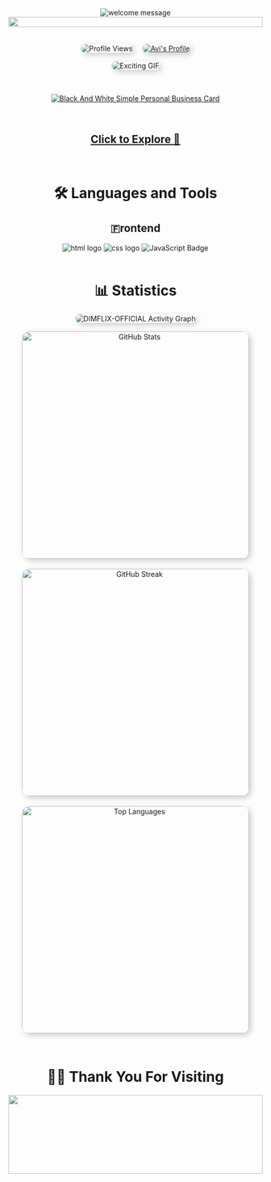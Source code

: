 <div align="center">
  <!-- Welcome Section with rounded image -->
  <img src="https://readme-typing-svg.demolab.com?font=Doto&weight=700&size=45&pause=1000&center=true&vCenter=true&width=900&lines=+Hey%F0%9F%91%8B+there!!+welcome%E2%9C%A8%F0%9F%A4%A9" alt="welcome message" />
  <!-- Line -->
  <img src="https://i.imgur.com/dBaSKWF.gif" height="20" width="100%">
</div>
<br>
<br>
<div align="center">
  <!-- Profile Counter with rounded corners and shadow -->
  <img src="https://komarev.com/ghpvc/?username=avi-codesmith&color=007ec6&style=for-the-badge&labelColor=007ec6" alt="Profile Views" style="border-radius: 15px; box-shadow: 4px 4px 12px rgba(0, 0, 0, 0.2);" />
    &nbsp; &nbsp;
  <!-- Profile Link with rounded corners and shadow -->
  <a href="https://github.com/avi-codesmith">
    <img src="https://img.shields.io/badge/Profile-Avi%20-555.svg?style=for-the-badge&labelColor=007ec6" alt="Avi's Profile" style="border-radius: 15px; box-shadow: 4px 4px 12px rgba(0, 0, 0, 0.2);">
  </a>
  
  <br>
  <br>
  
  <!-- Fun GIF with rounded corners -->
  <img src="https://media3.giphy.com/media/v1.Y2lkPTc5MGI3NjExODZnYW8zYXc4MjV3eHEwejhkOHl0OTM1OXlyMjVuOWFnYzJuOTR4dCZlcD12MV9pbnRlcm5hbF9naWZfYnlfaWQmY3Q9Zw/bGgsc5mWoryfgKBx1u/giphy.webp" alt="Exciting GIF" style="border-radius:15px; box-shadow: 4px 4px 12px rgba(0, 0, 0, 0.2);" />
  
  <br>
  <br>
  <br>
  
[![Black And White Simple Personal Business Card](https://github.com/user-attachments/assets/04de11ee-167e-4c90-985b-081b2c9a4a71)](https://github.com/avi-codesmith/AUI-LIB)

<br>

## [Click to Explore 🚀](https://github.com/avi-codesmith/AUI-LIB)

</div>

<br>

<div align="center">
  <!-- Languages and Tools Section with shadows and rounded corners -->
  <h1>🛠️ Languages and Tools</h1>
  <h2>🇫rontend</h2>
  <img alt="html logo" src="https://img.shields.io/badge/HTML5-E34F26.svg?style=for-the-badge&logo=html5&theme=dark&logoColor=white&border-radius=10px; box-shadow: 3px 3px 10px rgba(0, 0, 0, 0.1);" />
  <img alt="css logo" src="https://img.shields.io/badge/CSS3-1572B6.svg?style=for-the-badge&logo=css3&theme=dark&logoColor=white&border-radius=10px; box-shadow: 3px 3px 10px rgba(0, 0, 0, 0.1);" />
  <img src="https://img.shields.io/badge/javascript-%23323330.svg?style=for-the-badge&logo=javascript&theme=dark&logoColor=white&border-radius=10px; box-shadow: 3px 3px 10px rgba(0, 0, 0, 0.1);" alt="JavaScript Badge" />
</div>

<br>

<div align="center">
  <!-- Statistics Section with rounded borders and shadow -->
  <h1>📊 Statistics</h1>
  <img alt="DIMFLIX-OFFICIAL Activity Graph" src="https://github-readme-activity-graph.vercel.app/graph/?username=avi-codesmith&bg_color=RRGGBBAA&title_color=00abf0&color=00abf0&line=00abf0&point=DEDEDE&hide_border=true&custom_title=Contribution⠀Graph" style="border-radius:15px; box-shadow: 4px 4px 12px rgba(0, 0, 0, 0.2);" />
</div>

<br>

<div align="center">
  <!-- Streak Section with rounded borders and shadow -->
  <img src="https://github-readme-stats.vercel.app/api?username=avi-codesmith&hide_border=false&include_all_commits=false&count_private=false&theme=dark" alt="GitHub Stats" style="width: 450px; margin-bottom: 20px; border-radius: 15px; box-shadow: 4px 4px 12px rgba(0, 0, 0, 0.2);" />
  <br />
  <img src="https://github-readme-streak-stats.herokuapp.com/?user=avi-codesmith&hide_border=false&theme=dark" alt="GitHub Streak" style="width: 450px; margin-bottom: 20px; border-radius: 15px; box-shadow: 4px 4px 12px rgba(0, 0, 0, 0.2);" />
  <br />
  <img src="https://github-readme-stats.vercel.app/api/top-langs/?username=avi-codesmith&hide_border=false&include_all_commits=false&count_private=false&layout=compact&theme=dark" alt="Top Languages" style="width: 450px; margin-bottom: 30px; border-radius: 15px; box-shadow: 4px 4px 12px rgba(0, 0, 0, 0.2);" />
</div>

<div align="center">
  <!-- Thank You Section -->
  <h1>🙌🏻 Thank You For Visiting</h1>
  <img src="https://raw.githubusercontent.com/trinib/trinib/82213791fa9ff58d3ca768ddd6de2489ec23ffca/images/footer.svg" width="100%" height="20%">
</div>
